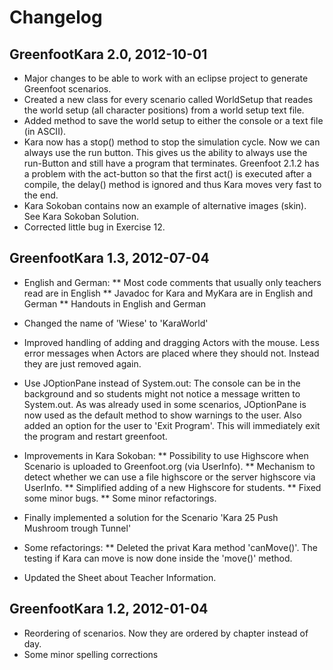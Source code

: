 # Changelog #

## GreenfootKara 2.0, 2012-10-01 ##

* Major changes to be able to work with an eclipse project to generate
	Greenfoot scenarios.
* Created a new class for every scenario called WorldSetup that reades the world setup
	(all character positions) from a world setup text file.
* Added method to save the world setup to either the console or a text file (in ASCII).
* Kara now has a stop() method to stop the simulation cycle. Now we can always use the
	run button. This gives us the ability to always use the run-Button and still 
	have a program that terminates. Greenfoot 2.1.2 has a problem with the act-button
	so that the first act() is executed after a compile, the delay() method is ignored
	and thus Kara moves very fast to the end.
* Kara Sokoban contains now an example of alternative images (skin). See Kara Sokoban
	Solution.
* Corrected little bug in Exercise 12.


## GreenfootKara 1.3, 2012-07-04 ##

* English and German:
** Most code comments that usually only teachers read are in English
** Javadoc for Kara and MyKara are in English and German
** Handouts in English and German
	
* Changed the name of 'Wiese' to 'KaraWorld'	

* Improved handling of adding and dragging Actors with the mouse.
  Less error messages when Actors are placed where they should not.
  Instead they are just removed again.
  
* Use JOptionPane instead of System.out: The console can be in the background
  and so students might not notice a message written to System.out. As was 
  already used in some scenarios, JOptionPane is now used as the default method
  to show warnings to the user.
  Also added an option for the user to 'Exit Program'. This will immediately exit
  the program and restart greenfoot.

* Improvements in Kara Sokoban:
** Possibility to use Highscore when Scenario is uploaded to Greenfoot.org (via UserInfo).
** Mechanism to detect whether we can use a file highscore or the server highscore via UserInfo.
** Simplified adding of a new Highscore for students.
** Fixed some minor bugs.
** Some minor refactorings.

* Finally implemented a solution for the Scenario 'Kara 25 Push Mushroom trough Tunnel'

* Some refactorings:
** Deleted the privat Kara method 'canMove()'. The testing if Kara can move is now done
	  inside the 'move()' method.
	
* Updated the Sheet about Teacher Information.
	

## GreenfootKara 1.2, 2012-01-04 ##

* Reordering of scenarios. Now they are ordered by chapter instead of day.
* Some minor spelling corrections

